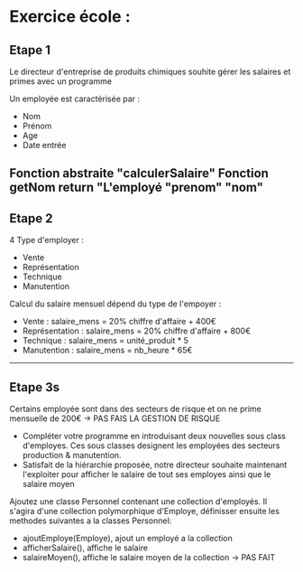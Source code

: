 # Exercice école : 
## Etape 1 
Le directeur d'entreprise de produits chimiques souhite gérer les salaires et primes avec un programme

Un employée est caractérisée par : 
- Nom
- Prénom
- Age
- Date entrée

Fonction abstraite "calculerSalaire"
Fonction getNom return "L'employé "prenom" "nom"
-----------------
## Etape 2
4 Type d'employer : 
- Vente
- Représentation
- Technique
- Manutention



Calcul du salaire mensuel dépend du type de l'empoyer : 
- Vente : salaire_mens = 20% chiffre d'affaire + 400€
- Représentation : salaire_mens = 20% chiffre d'affaire + 800€
- Technique : salaire_mens = unité_produit * 5
- Manutention : salaire_mens = nb_heure * 65€


---------------------------------------
## Etape 3s
Certains employée sont dans des secteurs de risque et on ne prime mensuelle de 200€ -> PAS FAIS LA GESTION DE RISQUE
- Compléter votre programme en introduisant deux nouvelles sous class d'employes. Ces sous classes designent les employées des secteurs production & manutention.
- Satisfait de la hiérarchie proposée, notre directeur souhaite maintenant l'exploiter pour afficher le salaire de tout ses employes ainsi que le salaire moyen

Ajoutez une classe Personnel contenant une collection d'employés. Il s'agira d'une collection polymorphique d'Employe, définisser ensuite les methodes suivantes a la classes Personnel:

- ajoutEmploye(Employe), ajout un employé a la collection
- afficherSalaire(), affiche le salaire
- salaireMoyen(), affiche le salaire moyen de la collection -> PAS FAIT